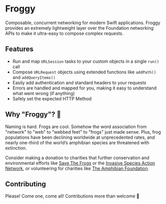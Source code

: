 # Froggy

Composable, concurrent networking for modern Swift applications. Froggy provides an extremely lightweight layer over the Foundation networking APIs to make it ultra-easy to compose complex requests.

## Features
 - Run and map `URLSession` tasks to your custom objects in a single `run()` call
 - Compose `URLRequest` objects using extended functions like `addPath()` and `addQueryItems()`
 - Easily add authentication and standard headers to your requests
 - Errors are handled and mapped for you, making it easy to understand what went wrong (if anything)
 - Safely set the expected HTTP Method

## Why "Froggy"? 🐸
Naming is hard. Frogs are cool. Somehow the word association from "network" to "web" to "webbed feet" to "frogs" just made sense. Plus, frog populations have been declining worldwide at unprecedented rates, and nearly one-third of the world’s amphibian species are threatened with extinction.

Consider making a donation to charities that further conservation and environmental efforts like [Save The Frogs](https://savethefrogs.com) or the [Invasive Species Action Network](https://stopais.org), or volunteering for charities like [The Amphibian Foundation](https://www.amphibianfoundation.org).

## Contributing
Please! Come one, come all! Contributions more than welcome 🙂

